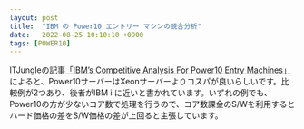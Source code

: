 ```yaml
---
layout: post
title:  "IBM の Power10 エントリー マシンの競合分析"
date:   2022-08-25 10:10:10 +0900
tags: [POWER10]
---
```

ITJungleの記事[「IBM’s Competitive Analysis For Power10 Entry Machines」](https://www.itjungle.com/2022/08/22/ibms-competitive-analysis-for-power10-entry-machines/)によると、Power10サーバーはXeonサーバーよりコスパが良いらしいです。比較例が2つあり、後者がIBM i に近いと書かれています。いずれの例でも、Power10の方が少ないコア数で処理を行うので、コア数課金のS/Wを利用するとハード価格の差をS/W価格の差が上回ると主張しています。
